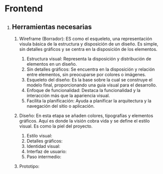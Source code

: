 # Frontend

1. ## Herramientas necesarias ##
    1. Wireframe (Borrador): ES como el esqueleto, una representación visula básica de la estructura y disposición de un diseño. Es simple, sin detalles gráficos y se centra en la disposición de los elementos.

        1. Estructura visual: Representa la disposición y distribución de elementos en un diseño.
        2. Sin detalles gráficos: Se encuentra en la disposición y relación entre elementos, sin preocuparse por colores o imágenes.
        3. Esqueleto del diseño: Es la base sobre la cual se construye el modelo final, proporcionando una guia visual para el desarrollo.
        4. Enfoque de funcionalidad: Destaca la funcionalidad y la interacción más que la apariencia visual.
        5. Facilita la planificación: Ayuda a planificar la arquitectura y la navegación del sitio o aplicación.

    2. Diseño: En esta etapa se añaden colores, tipografías y elementos gráficos. Aquí es donde la visión cobra vida y se define el estilo visual. Es como la piel del proyecto.

        1. Estilo visual:
        2. Detalles gráficos:
        3. Identidad visual:
        4. Interfaz de usuario:
        5. Paso intermedio:


    3. Prototipo: